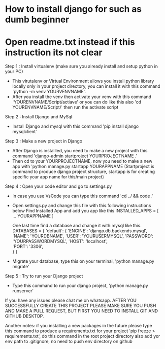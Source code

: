 # How to install django for such as dumb beginner

# Open readme.txt instead if this instruction its not clear

Step 1 : Install virtualenv (make sure you already install and setup python in your PC)

- This virutalenv or Virtual Environment allows you install python library locally only in your project directory, you can install it with this command 'python -m venv YOURVENVNAME'.
- After you install the venv then activate your venv with this command 'YOURENVNAME/Script/actiave' or you can do like this also 'cd YOURENVNAME/Script/' then run the activate script

Step 2 : Install Django and MySql

- Install Django and mysql with this command 'pip install django mysqlclient'

Step 3 : Make a new project in Django

- After Django is installled, you need to make a new project with this command 'django-admin startproject YOURPROJECTNAME .'
- Then cd to your YOURPROJECTNAME, now you need to make a new app with 'python manage.py startapp YOURAPPNAME
  (Startproject is command to produce django project structure, startapp is for creating specific your app name for this/main project)

Step 4 : Open your code editor and go to settings.py

- In case you use VsCode you can type this command 'cd ../ && code .'
- Open settings.py and change this file with this following instructions below
  Find Installed App and add you app like this
  INSTALLED_APPS = [
  ...
  YOURAPPNAME
  ]

  One last time find a database and change it with mysql like this
  DATABASES = {
  'default': {
  'ENGINE': 'django.db.backends.mysql',
  'NAME': 'YOURDBNAME',
  'USER': 'YOURUSERMYSQL',
  'PASSWORD': 'YOURPASSWORDMYSQL',
  'HOST': 'localhost',  
   'PORT': '3306',  
   }
  }

- Migrate your database, type this on your terminal, 'python manage.py migrate'

Step 5 : Try to run your Django project

- Type this command to run your django project, 'python manage.py runserver'

If you have any issues please chat me on whatsapp.
AFTER YOU SUCCESSFULLY CREATE THIS PROJECT PLEASE MAKE SURE YOU PUSH AND MAKE A PULL REQUEST, BUT FIRST YOU NEED TO INSTALL GIT AND GITHUB DESKTOP.

Another notes:
if you installing a new packages in the future please type this command to produce a requirements.txt for your project 'pip freeze > requirements.txt', do this command in the root project directory
also add yor env path to .gitignore, no need to push env directory on github
